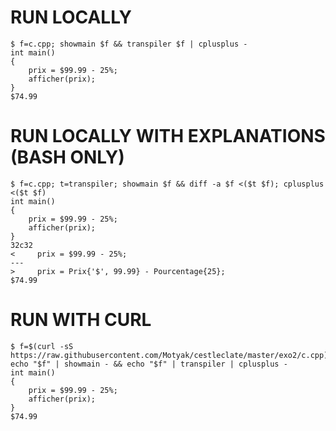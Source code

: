 # RUN LOCALLY
```console
$ f=c.cpp; showmain $f && transpiler $f | cplusplus -
int main()
{
    prix = $99.99 - 25%;
    afficher(prix);
}
$74.99

```
# RUN LOCALLY WITH EXPLANATIONS (BASH ONLY)
```console
$ f=c.cpp; t=transpiler; showmain $f && diff -a $f <($t $f); cplusplus <($t $f)
int main()
{
    prix = $99.99 - 25%;
    afficher(prix);
}
32c32
<     prix = $99.99 - 25%;
---
>     prix = Prix{'$', 99.99} - Pourcentage{25};
$74.99
```

# RUN WITH CURL
```console
$ f=$(curl -sS https://raw.githubusercontent.com/Motyak/cestleclate/master/exo2/c.cpp); echo "$f" | showmain - && echo "$f" | transpiler | cplusplus -
int main()
{
    prix = $99.99 - 25%;
    afficher(prix);
}
$74.99
```
